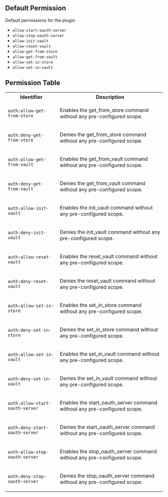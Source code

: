 ## Default Permission

Default permissions for the plugin

- `allow-start-oauth-server`
- `allow-stop-oauth-server`
- `allow-init-vault`
- `allow-reset-vault`
- `allow-get-from-store`
- `allow-get-from-vault`
- `allow-set-in-store`
- `allow-set-in-vault`

## Permission Table

<table>
<tr>
<th>Identifier</th>
<th>Description</th>
</tr>


<tr>
<td>

`auth:allow-get-from-store`

</td>
<td>

Enables the get_from_store command without any pre-configured scope.

</td>
</tr>

<tr>
<td>

`auth:deny-get-from-store`

</td>
<td>

Denies the get_from_store command without any pre-configured scope.

</td>
</tr>

<tr>
<td>

`auth:allow-get-from-vault`

</td>
<td>

Enables the get_from_vault command without any pre-configured scope.

</td>
</tr>

<tr>
<td>

`auth:deny-get-from-vault`

</td>
<td>

Denies the get_from_vault command without any pre-configured scope.

</td>
</tr>

<tr>
<td>

`auth:allow-init-vault`

</td>
<td>

Enables the init_vault command without any pre-configured scope.

</td>
</tr>

<tr>
<td>

`auth:deny-init-vault`

</td>
<td>

Denies the init_vault command without any pre-configured scope.

</td>
</tr>

<tr>
<td>

`auth:allow-reset-vault`

</td>
<td>

Enables the reset_vault command without any pre-configured scope.

</td>
</tr>

<tr>
<td>

`auth:deny-reset-vault`

</td>
<td>

Denies the reset_vault command without any pre-configured scope.

</td>
</tr>

<tr>
<td>

`auth:allow-set-in-store`

</td>
<td>

Enables the set_in_store command without any pre-configured scope.

</td>
</tr>

<tr>
<td>

`auth:deny-set-in-store`

</td>
<td>

Denies the set_in_store command without any pre-configured scope.

</td>
</tr>

<tr>
<td>

`auth:allow-set-in-vault`

</td>
<td>

Enables the set_in_vault command without any pre-configured scope.

</td>
</tr>

<tr>
<td>

`auth:deny-set-in-vault`

</td>
<td>

Denies the set_in_vault command without any pre-configured scope.

</td>
</tr>

<tr>
<td>

`auth:allow-start-oauth-server`

</td>
<td>

Enables the start_oauth_server command without any pre-configured scope.

</td>
</tr>

<tr>
<td>

`auth:deny-start-oauth-server`

</td>
<td>

Denies the start_oauth_server command without any pre-configured scope.

</td>
</tr>

<tr>
<td>

`auth:allow-stop-oauth-server`

</td>
<td>

Enables the stop_oauth_server command without any pre-configured scope.

</td>
</tr>

<tr>
<td>

`auth:deny-stop-oauth-server`

</td>
<td>

Denies the stop_oauth_server command without any pre-configured scope.

</td>
</tr>
</table>
